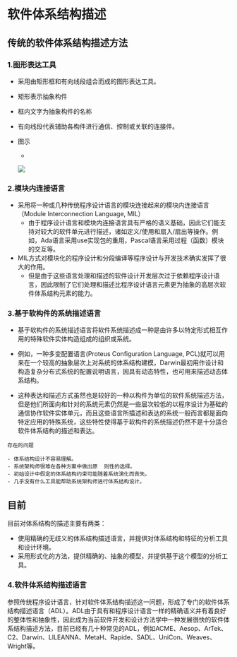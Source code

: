 # 软件体系结构描述

## 传统的软件体系结构描述方法

### 1.图形表达工具

- 采用由矩形框和有向线段组合而成的图形表达工具。

- 矩形表示抽象构件

- 框内文字为抽象构件的名称

- 有向线段代表辅助各构件进行通信、控制或关联的连接件。

- 图示

  - 

    ![](https://raw.githubusercontent.com/ZanderZhao/images/master/img2019/20191221181930.png)

    

### 2.模块内连接语言

- 采用将一种或几种传统程序设计语言的模块连接起来的模块内连接语言（Module Interconnection Language, MIL）
  - 由于程序设计语言和模块内连接语言具有严格的语义基础，因此它们能支持对较大的软件单元进行描述，诸如定义/使用和扇入/扇出等操作。例如，Ada语言采用use实现包的重用，Pascal语言采用过程（函数）模块的交互等。
- MIL方式对模块化的程序设计和分段编译等程序设计与开发技术确实发挥了很大的作用。
  - 但是由于这些语言处理和描述的软件设计开发层次过于依赖程序设计语言，因此限制了它们处理和描述比程序设计语言元素更为抽象的高层次软件体系结构元素的能力。

### 3.基于软构件的系统描述语言

- 基于软构件的系统描述语言将软件系统描述成一种是由许多以特定形式相互作用的特殊软件实体构造组成的组织或系统。

- 例如，一种多变配置语言(Proteus Configuration Language, PCL)就可以用来在一个较高的抽象层次上对系统的体系结构建模，Darwin最初用作设计和构造复杂分布式系统的配置说明语言，因具有动态特性，也可用来描述动态体系结构。

- 这种表达和描述方式虽然也是较好的一种以构件为单位的软件系统描述方法，但是他们所面向和针对的系统元素仍然是一些层次较低的以程序设计为基础的通信协作软件实体单元，而且这些语言所描述和表达的系统一般而言都是面向特定应用的特殊系统，这些特性使得基于软构件的系统描述仍然不是十分适合软件体系结构的描述和表达。

```
存在的问题

- 体系结构设计不容易理解。
- 系统架构师很难在各种方案中做出原  则性的选择。
- 初始设计中假定的体系结构约束可能随着系统演化而丧失。
- 几乎没有什么工具能帮助系统架构师进行体系结构设计。
```

## 目前
目前对体系结构的描述主要有两类：

- 使用精确的无歧义的体系结构描述语言，并提供对体系结构和特征的分析工具和设计环境。
- 采用形式化的方法，提供精确的、抽象的模型，并提供基于这个模型的分析工具。

### 4.软件体系结构描述语言

参照传统程序设计语言，针对软件体系结构描述这一问题，形成了专门的软件体系结构描述语言（ADL）。ADL由于具有和程序设计语言一样的精确语义并有着良好的整体性和抽象性，因此成为当前软件开发和设计方法学中一种发展很快的软件体系结构描述方法，目前已经有几十种常见的ADL，例如ACME、Aesop、ArTek、C2、Darwin、LILEANNA、MetaH、Rapide、SADL、UniCon、Weaves、Wright等。